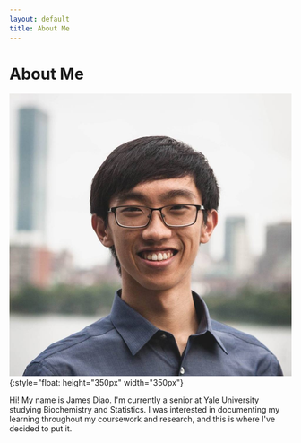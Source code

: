 ```yaml
---  
layout: default  
title: About Me  
---
```


About Me
========

![Boston_Headshot](/img/Boston_Headshot.jpg){:style="float: height="350px" width="350px"}

Hi! My name is James Diao. I'm currently a senior at Yale University
studying Biochemistry and Statistics. I was interested in documenting my
learning throughout my coursework and research, and this is where I've
decided to put it.

